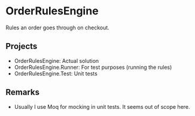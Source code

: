 # OrderRulesEngine
Rules an order goes through on checkout.

## Projects
* OrderRulesEngine: Actual solution
* OrderRulesEngine.Runner: For test purposes (running the rules)
* OrderRulesEngine.Test: Unit tests

## Remarks
* Usually I use Moq for mocking in unit tests. It seems out of scope here.
